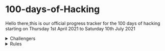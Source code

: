 # 100-days-of-Hacking
Hello there,this is our official progress tracker for the 100 days of hacking starting on Thursday 1st April 2021 to Saturday 10th July 2021

<details>
  <summary>Challengers</summary>
## Challengers 

- [Koimet](./k0imet)

- [CyberRat](./CyberRat)

- [Saudi](./saudi)

- [Muzec](./muzec)

- [BADboy17](./BADboy17)

- [Indura](./Indura)

- [boynamedboy](./boynamedboy)

- [kahure](./kahure)

- [Chep](./Chep)

- [th3_gr00t](./th3_gr00t)

</details>

<details>
  <summary>Rules</summary>

## Rules 

-

-

</details>
